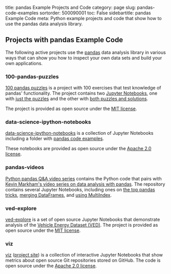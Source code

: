 title: pandas Example Projects and Code
category: page
slug: pandas-code-examples
sortorder: 500090001
toc: False
sidebartitle: pandas Example Code
meta: Python example projects and code that show how to use the pandas data analysis library.


## Projects with pandas Example Code
The following active projects use the [pandas](/pandas.html) data analysis
library in various ways that can show you how to inspect your own data sets
and build your own applications.


### 100-pandas-puzzles
[100 pandas puzzles](https://github.com/ajcr/100-pandas-puzzles) is a project with
100 exercises that test knowledge of pandas' functionality. The project contains two
[Jupyter Notebooks](/jupyter-notebook.html), one with 
[just the puzzles](https://github.com/ajcr/100-pandas-puzzles/blob/master/100-pandas-puzzles.ipynb) 
and the other with 
[both puzzles and solutions](https://github.com/ajcr/100-pandas-puzzles/blob/master/100-pandas-puzzles-with-solutions.ipynb).

The project is provided as open source under the 
[MIT license](https://github.com/ajcr/100-pandas-puzzles/blob/master/LICENSE).


### data-science-ipython-notebooks
[data-science-ipython-notebooks](https://github.com/donnemartin/data-science-ipython-notebooks)
is a collection of Jupyter Notebooks including a folder with
[pandas code examples](https://github.com/donnemartin/data-science-ipython-notebooks/tree/master/pandas).

These notebooks are provided as open source under the
[Apache 2.0 license](https://github.com/donnemartin/data-science-ipython-notebooks/blob/master/LICENSE).


### pandas-videos
[Python pandas Q&A video series](https://github.com/justmarkham/pandas-videos) contains the
Python code that pairs with 
[Kevin Markham's video series on data analysis with pandas](https://www.youtube.com/playlist?list=PL5-da3qGB5ICCsgW1MxlZ0Hq8LL5U3u9y).
The repository contains several Jupyter Notebooks, including ones on
[the top pandas tricks](https://github.com/justmarkham/pandas-videos/blob/master/top_25_pandas_tricks.ipynb),
[merging DataFrames](https://github.com/justmarkham/pandas-videos/blob/master/pandas_merge.ipynb),
and
[using MultiIndex](https://github.com/justmarkham/pandas-videos/blob/master/pandas_multiindex.ipynb).


### ved-explore
[ved-explore](https://github.com/joaofig/ved-explore) is a set of open source
Jupyter Notebooks that demonstrate analysis of the 
[Vehicle Energy Dataset (VED)](https://arxiv.org/abs/1905.02081). The project 
is provided as open source under the 
[MIT license](https://github.com/joaofig/ved-explore/blob/master/LICENSE).


### viz
[viz](https://github.com/donnemartin/viz) 
([project site](https://donnemartin.com/viz/))
is a collection of interactive Jupyter Notebooks that show metrics 
about open source Git repositories stored on GitHub. The code is open source
under the 
[Apache 2.0 license](https://github.com/donnemartin/viz/blob/master/LICENSE.md).

